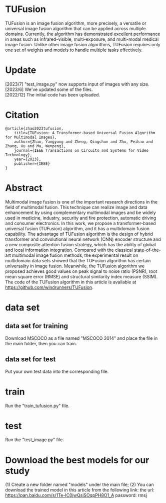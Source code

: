 # TUFusion
TUFusion is an image fusion algorithm, more precisely, a versatile or universal image fusion algorithm that can be applied across multiple domains. Currently, the algorithm has demonstrated excellent performance in areas such as infrared-visible, multi-exposure, and multi-modal medical image fusion. Unlike other image fusion algorithms, TUFusion requires only one set of weights and models to handle multiple tasks effectively.


# Update
[2023/7] "test_image.py" now supports input of images with any size.  
[2023/6] We've updated some of the files.  
[2022/12] The initial code has been uploaded.


# Citation
```
@article{zhao2023tufusion,
    title={TUFusion: A Transformer-based Universal Fusion Algorithm for Multimodal Images},
    author={Zhao, Yangyang and Zheng, Qingchun and Zhu, Peihao and Zhang, Xu and Ma, Wenpeng},
    journal={IEEE Transactions on Circuits and Systems for Video Technology},
    year={2023},
    publisher={IEEE}
}
```

# Abstract
Multimodal image fusion is one of the important research directions in the field of multimodal fusion. This technique can realize image and data enhancement by using complementary multimodal images and be widely used in medicine, industry, security and fire protection, automatic driving and consumer electronics. In this work, we propose a transformer-based universal fusion (TUFusion) algorithm, and it has a multidomain fusion capability. The advantage of TUFusion algorithm is the design of hybrid transformer and convolutional neural network (CNN) encoder structure and a new composite attention fusion strategy, which has the ability of global and local information integration. Compared with the classical state-of-the-art multimodal image fusion methods, the experimental result on multidomain data sets showed that the TUFusion algorithm has certain universality in image fusion. Meanwhile, the TUFusion algorithm we proposed achieves good values on peak signal to noise ratio (PSNR), root mean square error (RMSE) and structural similarity index measure (SSIM). The code of the TUFusion algorithm in this article is available at https://github.com/windrunners/TUFusion.

# data set
## data set for training
Download MSCOCO as a file named "MSCOCO 2014" and place the file in the main folder, then you can train.

## data set for test
Put your own test data into the corresponding file.


# train
Run the "train_tufusion.py" file.

# test
Run the "test_image.py" file.

# Download the best models for our study
(1) Create a new folder named "models" under the main file;
(2) You can download the trained model in this article from the following link:
the url: https://pan.baidu.com/s/1Te-IC0jwQsiSOqpPH8O1_A 
password: rmsj
